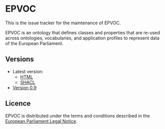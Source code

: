 # EPVOC

This is the issue tracker for the maintenance of EPVOC.

EPVOC is an ontology that defines classes and properties that are re-used across ontologies, vocabularies, and application profiles to represent data of the European Parliament.

## Versions
- Latest version:
  - [HTML](./index.html)
  - [SHACL](./epvoc.ttl)
- [Version 0.9](./0.9/)

## Licence

EPVOC is distributed under the terms and conditions described in the [European Parliament Legal Notice](https://www.europarl.europa.eu/legal-notice/).
